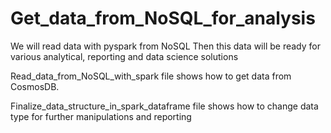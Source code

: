 # Get_data_from_NoSQL_for_analysis

We will read data with pyspark from NoSQL 
Then this data will be ready for various analytical, reporting and data science solutions

Read_data_from_NoSQL_with_spark file shows how to get data from CosmosDB.

Finalize_data_structure_in_spark_dataframe file shows how to change data type for further manipulations and reporting
